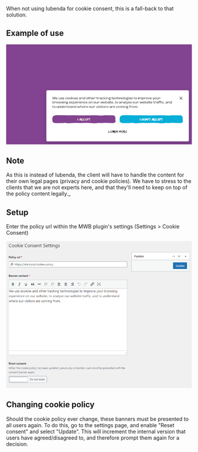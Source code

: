 When not using Iubenda for cookie consent, this is a fall-back to that solution.

## Example of use
![Example usage](uploads/fd7bd27762a175f2c0ec3391111bcd84/image.png)

## Note
As this is instead of Iubenda, the client will have to handle the content for their own legal pages (privacy and cookie policies). We have to stress to the clients that we are not experts here, and that they'll need to keep on top of the policy content legally._

## Setup
Enter the policy url within the MWB plugin's settings (Settings > Cookie Consent)

![CookieConsent MWB plugin settings](uploads/9db3a236d5f3bde5e5723d9bfa80e615/image.png)

## Changing cookie policy
Should the cookie policy ever change, these banners must be presented to all users again. To do this, go to the settings page, and enable "Reset consent" and select "Update". This will increment the internal version that users have agreed/disagreed to, and therefore prompt them again for a decision.